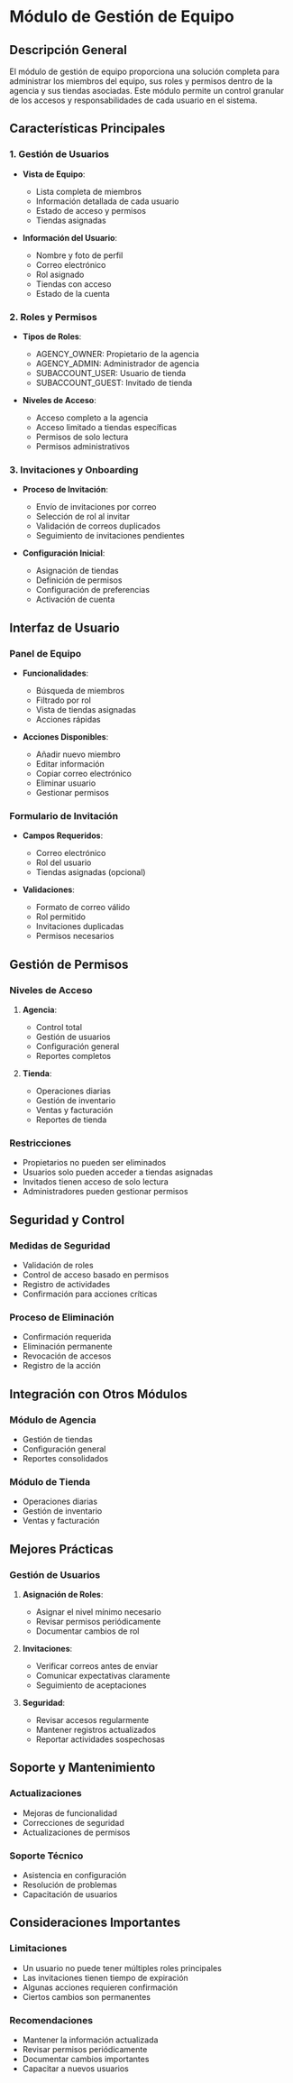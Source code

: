 # Módulo de Gestión de Equipo

## Descripción General
El módulo de gestión de equipo proporciona una solución completa para administrar los miembros del equipo, sus roles y permisos dentro de la agencia y sus tiendas asociadas. Este módulo permite un control granular de los accesos y responsabilidades de cada usuario en el sistema.

## Características Principales

### 1. Gestión de Usuarios
- **Vista de Equipo**:
  - Lista completa de miembros
  - Información detallada de cada usuario
  - Estado de acceso y permisos
  - Tiendas asignadas

- **Información del Usuario**:
  - Nombre y foto de perfil
  - Correo electrónico
  - Rol asignado
  - Tiendas con acceso
  - Estado de la cuenta

### 2. Roles y Permisos
- **Tipos de Roles**:
  - AGENCY_OWNER: Propietario de la agencia
  - AGENCY_ADMIN: Administrador de agencia
  - SUBACCOUNT_USER: Usuario de tienda
  - SUBACCOUNT_GUEST: Invitado de tienda

- **Niveles de Acceso**:
  - Acceso completo a la agencia
  - Acceso limitado a tiendas específicas
  - Permisos de solo lectura
  - Permisos administrativos

### 3. Invitaciones y Onboarding
- **Proceso de Invitación**:
  - Envío de invitaciones por correo
  - Selección de rol al invitar
  - Validación de correos duplicados
  - Seguimiento de invitaciones pendientes

- **Configuración Inicial**:
  - Asignación de tiendas
  - Definición de permisos
  - Configuración de preferencias
  - Activación de cuenta

## Interfaz de Usuario

### Panel de Equipo
- **Funcionalidades**:
  - Búsqueda de miembros
  - Filtrado por rol
  - Vista de tiendas asignadas
  - Acciones rápidas

- **Acciones Disponibles**:
  - Añadir nuevo miembro
  - Editar información
  - Copiar correo electrónico
  - Eliminar usuario
  - Gestionar permisos

### Formulario de Invitación
- **Campos Requeridos**:
  - Correo electrónico
  - Rol del usuario
  - Tiendas asignadas (opcional)

- **Validaciones**:
  - Formato de correo válido
  - Rol permitido
  - Invitaciones duplicadas
  - Permisos necesarios

## Gestión de Permisos

### Niveles de Acceso
1. **Agencia**:
   - Control total
   - Gestión de usuarios
   - Configuración general
   - Reportes completos

2. **Tienda**:
   - Operaciones diarias
   - Gestión de inventario
   - Ventas y facturación
   - Reportes de tienda

### Restricciones
- Propietarios no pueden ser eliminados
- Usuarios solo pueden acceder a tiendas asignadas
- Invitados tienen acceso de solo lectura
- Administradores pueden gestionar permisos

## Seguridad y Control

### Medidas de Seguridad
- Validación de roles
- Control de acceso basado en permisos
- Registro de actividades
- Confirmación para acciones críticas

### Proceso de Eliminación
- Confirmación requerida
- Eliminación permanente
- Revocación de accesos
- Registro de la acción

## Integración con Otros Módulos

### Módulo de Agencia
- Gestión de tiendas
- Configuración general
- Reportes consolidados

### Módulo de Tienda
- Operaciones diarias
- Gestión de inventario
- Ventas y facturación

## Mejores Prácticas

### Gestión de Usuarios
1. **Asignación de Roles**:
   - Asignar el nivel mínimo necesario
   - Revisar permisos periódicamente
   - Documentar cambios de rol

2. **Invitaciones**:
   - Verificar correos antes de enviar
   - Comunicar expectativas claramente
   - Seguimiento de aceptaciones

3. **Seguridad**:
   - Revisar accesos regularmente
   - Mantener registros actualizados
   - Reportar actividades sospechosas

## Soporte y Mantenimiento

### Actualizaciones
- Mejoras de funcionalidad
- Correcciones de seguridad
- Actualizaciones de permisos

### Soporte Técnico
- Asistencia en configuración
- Resolución de problemas
- Capacitación de usuarios

## Consideraciones Importantes

### Limitaciones
- Un usuario no puede tener múltiples roles principales
- Las invitaciones tienen tiempo de expiración
- Algunas acciones requieren confirmación
- Ciertos cambios son permanentes

### Recomendaciones
- Mantener la información actualizada
- Revisar permisos periódicamente
- Documentar cambios importantes
- Capacitar a nuevos usuarios 